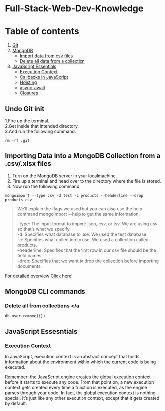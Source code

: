 # Full-Stack-Web-Dev-Knowledge

# Table of contents
1. [Git](#Git)
2. [MongoDB](#)
   * [Import data from csv files](#csv)
   * [Delete all data from a collection](#delCollection)
3. [JavaScript Essentials](#javascript-essentials)
   * [Execution Context](#execution-context)
   * [Callbacks in JavaScript](#)
   * [Hoisting](#)
   * [async-await](#)
   * [Closures](#)
 

## Undo Git init <a name="Git"></a>

1.Fire up the terminal.\
2.Get inside that intended directory.\
3.And run the following command.

```
rm -rf .git
```

## Importing Data into a MongoDB Collection from a .csv/.xlsx files <a name="#csv"></a>

1. Turn on the MongoDB server in your localmachine.
2. Fire up a terminal and head over to the directory where the file is stored.
3. Now run the following command 

```
mongoimport --type csv -d test -c products --headerline --drop products.csv
```

>We’ll explain the flags we used but you can also use the help command mongoimport --help to get the same information.
>
> –type: The input format to import: json, csv, or tsv. We are using csv so that’s what we specify.\
> -d: Specifies what database to use. We used the test database.\
> -c: Specifies what collection to use. We used a collection called products.\
> –headerline: Specifies that the first row in our csv file should be the field names.\
> –drop: Specifies that we want to drop the collection before importing documents.

For detailed overview [Click here!](https://kb.objectrocket.com/mongo-db/how-to-import-a-csv-into-mongodb-327)


## MongoDB CLI commands

### Delete all from collections <a name="#delCollection"></a

```
db.user.remove({})
```

## JavaScript Essesntials <a href="#javascript-essentials"></a>

### Execution Context <a href="#execution-context"></a>

  In JavaScript, execution context is an abstract concept that holds information about the environment within which the current code is being executed.
  
  Remember: the JavaScript engine creates the global execution context before it starts to execute any code. From that point on, a new execution context gets created every time   a function is executed, as the engine parses through your code. In fact, the global execution context is nothing special. It’s just like any other execution context, except     that it gets created by default.
